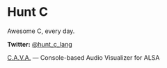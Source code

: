 # Hunt C
Awesome C, every day.

**Twitter:** [@hunt_c_lang](https://twitter.com/hunt_c_lang)

[C.A.V.A.](https://github.com/karlstav/cava) — Console-based Audio Visualizer for ALSA
